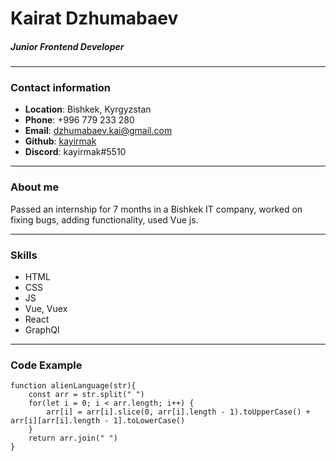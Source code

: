 # Kairat Dzhumabaev 
##### Junior Frontend Developer
***
### Contact information
- **Location**:  Bishkek, Kyrgyzstan
- **Phone**:  +996 779 233 280
- **Email**:  dzhumabaev.kai@gmail.com
- **Github**:  [kayirmak](https://github.com/kayirmak)
- **Discord**:  kayirmak#5510

***
### About me
Passed an internship for 7 months in a Bishkek IT company, worked on fixing bugs, adding functionality, used Vue js.
***
### Skills
- HTML
- CSS
- JS
- Vue, Vuex
- React
- GraphQl
***
### Code Example
```    
function alienLanguage(str){
    const arr = str.split(" ")
    for(let i = 0; i < arr.length; i++) {
        arr[i] = arr[i].slice(0, arr[i].length - 1).toUpperCase() + arr[i][arr[i].length - 1].toLowerCase()
    }
    return arr.join(" ")
}
```